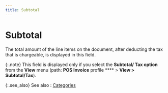 ```yaml
---
title: Subtotal
---
```


# Subtotal


The total amount of the line items on the document, after deducting  the tax that is chargeable, is displayed in this field.


{:.note}
This field is displayed only if you select the **Subtotal/ Tax option** from the **View** menu (path: **POS 
 Invoice** profile **** > **View &gt; Subtotal/Tax**).


{:.see_also}
See also
: [Categories]({{site.pos_baseurl}}/misc/categories_tab_pos_invoice_steps.html)
